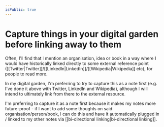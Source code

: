 ```yaml
---
isPublic: true
---
```


# Capture things in your digital garden before linking away to them

Often, I'll find that I mention an organisation, idea or book in a way where I would have historically linked directly to some external reference point ([[Twitter|Twitter]]/[[LinkedIn|LinkedIn]]/[[Wikipedia|Wikipedia]] etc), for people to read more.

In my digital garden, I'm preferring to try to capture this as a note first (e.g. I've done it above with Twitter, LinkedIn and Wikipedia), although I will intend to ultimately link from there to the external resource.

I'm preferring to capture it as a note first because it makes my notes more future-proof - if I want to add some thoughts on said organisation/person/book, I can do this and have it automatically plugged in / linked to my other notes via [[bi-directional linking|bi-directional linking]].